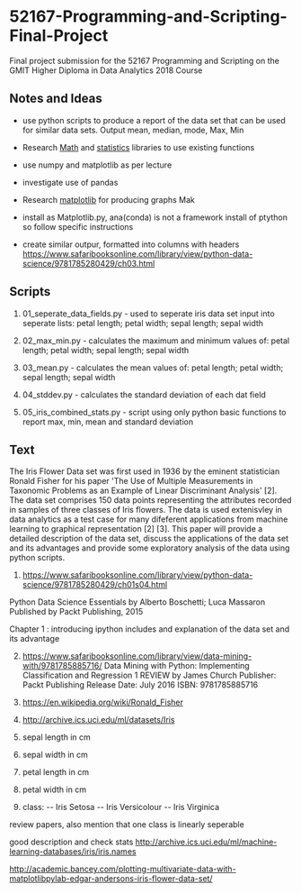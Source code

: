 # 52167-Programming-and-Scripting-Final-Project
Final project submission for the 52167 Programming and Scripting on the GMIT Higher Diploma in Data Analytics 2018 Course


## Notes and Ideas

* use python scripts to produce a report of the data set that can be used for similar data sets.  Output mean, median, mode, Max, Min

* Research [Math](https://docs.python.org/3/library/math.html#module-math) and [statistics](https://docs.python.org/3/library/statistics.html#module-statistics)  libraries to use existing functions 

* use numpy and matplotlib as per lecture

* investigate use of pandas

* Research [matplotlib](https://matplotlib.org/#) for producing graphs Mak

* install as Matplotlib.py, ana(conda) is not a framework install of ptython so follow specific instructions

* create similar outpur, formatted into columns with headers https://www.safaribooksonline.com/library/view/python-data-science/9781785280429/ch03.html


## Scripts
1. 01_seperate_data_fields.py - used to seperate iris data set input into seperate lists: petal length; petal width; sepal length; sepal width

1. 02_max_min.py - calculates the maximum and minimum values of: petal length; petal width; sepal length; sepal width

1. 03_mean.py - calculates the mean values of: petal length; petal width; sepal length; sepal width

1. 04_stddev.py - calculates the standard deviation of each dat field

1. 05_iris_combined_stats.py - script using only python basic functions to report max, min, mean and standard deviation

## Text

The Iris Flower Data set was first used in 1936 by the eminent statistician Ronald Fisher for his paper 'The Use of Multiple Measurements in Taxonomic Problems as an Example of Linear Discriminant Analysis' [2].  The data set comprises 150 data points representing the attributes recorded in samples of three classes of Iris flowers.  The data is used extenisvley in data analytics as a test case for many difeferent applications from machine learning to graphical representation [2] [3].  This paper will provide a detailed description of the data set, discuss the applications of the data set and its advantages and provide some exploratory analysis of the data using python scripts. 


























1. https://www.safaribooksonline.com/library/view/python-data-science/9781785280429/ch01s04.html

Python Data Science Essentials
by Alberto Boschetti; Luca Massaron
Published by Packt Publishing, 2015

Chapter 1 : introducing ipython includes and explanation of the data set and its advantage

2. https://www.safaribooksonline.com/library/view/data-mining-with/9781785885716/ 
Data Mining with Python: Implementing Classification and Regression
  1 REVIEW
by James Church
Publisher: Packt Publishing
Release Date: July 2016
ISBN: 9781785885716

3. https://en.wikipedia.org/wiki/Ronald_Fisher

4. http://archive.ics.uci.edu/ml/datasets/Iris

1. sepal length in cm 
2. sepal width in cm 
3. petal length in cm 
4. petal width in cm 
5. class: 
-- Iris Setosa 
-- Iris Versicolour 
-- Iris Virginica


review papers, also mention that one class is linearly seperable

good description and check stats http://archive.ics.uci.edu/ml/machine-learning-databases/iris/iris.names

http://academic.bancey.com/plotting-multivariate-data-with-matplotlibpylab-edgar-andersons-iris-flower-data-set/